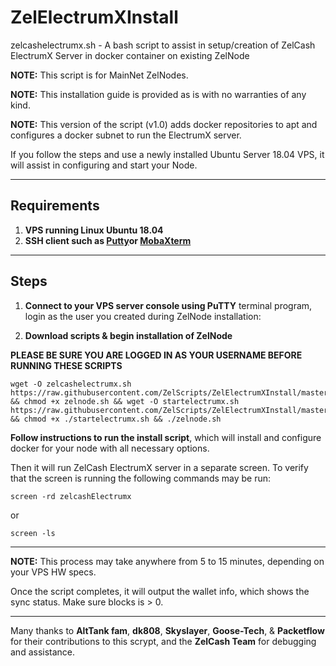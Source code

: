 # ZelElectrumXInstall
zelcashelectrumx.sh - A bash script to assist in setup/creation of ZelCash ElectrumX Server in docker container on existing ZelNode

**NOTE:** This script is for MainNet ZelNodes.

**NOTE:** This installation guide is provided as is with no warranties of any kind.

**NOTE:** This version of the script (v1.0) adds docker repositories to apt and configures a docker subnet to run the ElectrumX server.

If you follow the steps and use a newly installed Ubuntu Server 18.04 VPS, it will assist in configuring and start your Node.

***
## Requirements
1) **VPS running Linux Ubuntu 18.04**
2) **SSH client such as [Putty](https://www.putty.org/)or [MobaXterm](https://mobaxterm.mobatek.net/)**

***
## Steps

1) **Connect to your VPS server console using PuTTY** terminal program, login as the user you created during ZelNode installation:

2) **Download scripts & begin installation of ZelNode**

**PLEASE BE SURE YOU ARE LOGGED IN AS YOUR USERNAME BEFORE RUNNING THESE SCRIPTS**

```
wget -O zelcashelectrumx.sh https://raw.githubusercontent.com/ZelScripts/ZelElectrumXInstall/master/zelcashelectrumx.sh && chmod +x zelnode.sh && wget -O startelectrumx.sh https://raw.githubusercontent.com/ZelScripts/ZelElectrumXInstall/master/startelectrumx.sh && chmod +x ./startelectrumx.sh && ./zelnode.sh
```

**Follow instructions to run the install script**, which will install and configure docker for your node with all necessary options.

Then it will run ZelCash ElectrumX server in a separate screen.
To verify that the screen is running the following commands may be run:

```
screen -rd zelcashElectrumx
```
or
```
screen -ls
```


***
__NOTE:__ This process may take anywhere from 5 to 15 minutes, depending on your VPS HW specs.

Once the script completes, it will output the wallet info, which shows the sync status. Make sure blocks is > 0.
***
Many thanks to **AltTank fam**, **dk808**, **Skyslayer**, **Goose-Tech**, & **Packetflow** for their contributions to this scrypt, and the **ZelCash Team** for debugging and assistance.
